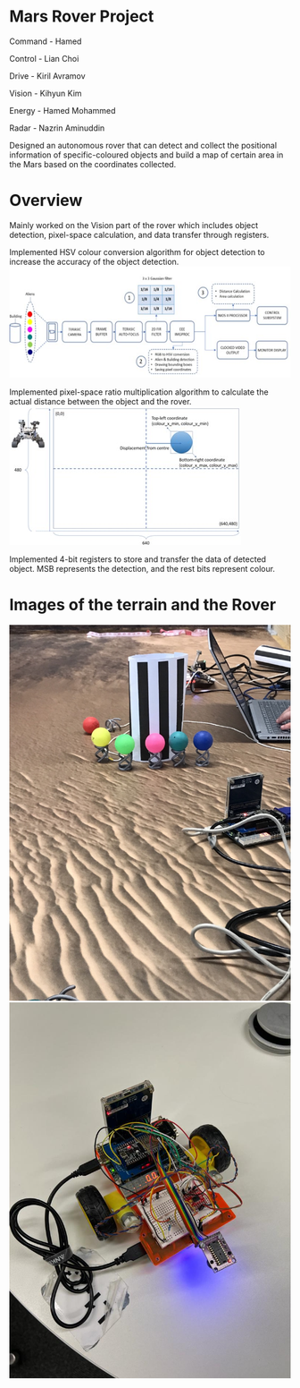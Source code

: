 # Mars Rover Project

Command - Hamed

Control - Lian Choi

Drive - Kiril Avramov

Vision - Kihyun Kim

Energy - Hamed Mohammed

Radar - Nazrin Aminuddin

Designed an autonomous rover that can detect and collect the positional
information of specific-coloured objects and build a map of certain area
in the Mars based on the coordinates collected.

# Overview
Mainly worked on the Vision part of the rover which includes object
detection, pixel-space calculation, and data transfer through registers.

Implemented HSV colour conversion algorithm for object detection to
increase the accuracy of the object detection.
![Structure_Diagram](images_MARS_ROVER/mars_rover_vision_design.jpg)

Implemented pixel-space ratio multiplication algorithm to calculate the
actual distance between the object and the rover.
![Distance_Calculation](images_MARS_ROVER/mars_rover_2.jpg)

Implemented 4-bit registers to store and transfer the data of detected
object. MSB represents the detection, and the rest bits represent colour.

# Images of the terrain and the Rover
![Terrain](images_MARS_ROVER/mars_rover_alien.jpg)
![Rover](images_MARS_ROVER/mars_rover_pic.jpg)






